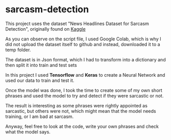 # sarcasm-detection

This project uses the dataset "News Headlines Dataset for Sarcasm Detection", originally found on [Kaggle](https://www.kaggle.com/datasets/rmisra/news-headlines-dataset-for-sarcasm-detection/code)

As you can observe on the script file, I used Google Colab, which is why I did not upload the dataset itself to github and instead, downloaded it to a temp folder.

The dataset is in Json format, which I had to transform into a dictionary and then split it into train and test sets

In this project I used **Tensorflow** and **Keras** to create a Neural Network and used our data to train and test it.

Once the model was done, I took the time to create some of my own short phrases and used the model to try and detect if they were sarcastic or not.

The result is interesting as some phrases were rightly appointed as sarcastic, but others were not, which might mean that the model needs training, or I am bad at sarcasm.

Anyway, feel free to look at the code, write your own phrases and check what the model says.
